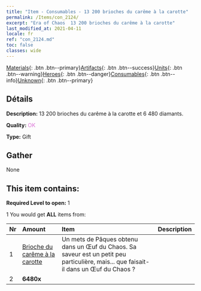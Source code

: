 ```yaml
---
title: "Item - Consumables - 13 200 brioches du carême à la carotte"
permalink: /Items/con_2124/
excerpt: "Era of Chaos  13 200 brioches du carême à la carotte"
last_modified_at: 2021-04-11
locale: fr
ref: "con_2124.md"
toc: false
classes: wide
---
```

 [Materials](/fr/Items/){: .btn .btn--primary}[Artifacts](/fr/Items/Artifacts/){: .btn .btn--success}[Units](/fr/Items/Units/){: .btn .btn--warning}[Heroes](/fr/Items/Heroes/){: .btn .btn--danger}[Consumables](/fr/Items/Consumables/){: .btn .btn--info}[Unknown](/fr/Items/Unknown/){: .btn .btn--primary}

## Détails
 **Description:** 13 200 brioches du carême à la carotte et 6 480 diamants.

 **Quality:** <span style="color: #DA70D6">OK</span>

 **Type:** Gift

## Gather

  None

## This item contains:

 **Required Level to open:** 1

 1 You would get **ALL** items  from:

  | Nr | Amount |     Item    | Description |
  |:---|:-------|:------------|:-----------:|
  | 1 | [Brioche du carême à la carotte](/fr/Items/con_2119/) | Un mets de Pâques obtenu dans un Œuf du Chaos. Sa saveur est un petit peu particulière, mais... que faisait-il dans un Œuf du Chaos ? | 
  | 2 |  **6480x** | <i class="fas fa-gem"/> |  | 
